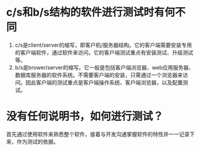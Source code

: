 # c/s和b/s结构的软件进行测试时有何不同
1. c/s是client/server的缩写，即客户机/服务器结构。它的客户端需要安装专用的客户端软件，通过软件来访问。它的客户端测试重点有安装测试、升级测试等。
2. b/s是brower/server的缩写。它一般是包括客户端浏览器、web应用服务器、数据库服务器的软件系统。不需要客户端的安装，只需通过一个浏览器来访问。因此客户端的测试重点是客户端操作系统、客户端浏览器，以及配置测试。

# 没有任何说明书，如何进行测试？
首先通过使用软件来熟悉整个软件，接着与开发沟通掌握软件的特性并一一记录下来，作为测试的依据。